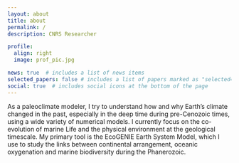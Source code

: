 ```yaml
---
layout: about
title: about
permalink: /
description: CNRS Researcher

profile:
  align: right
  image: prof_pic.jpg

news: true  # includes a list of news items
selected_papers: false # includes a list of papers marked as "selected={true}"
social: true  # includes social icons at the bottom of the page
---
```


As a paleoclimate modeler, I try to understand how and why Earth’s climate changed in the past, especially in the deep time during pre-Cenozoic times, using a wide variety of numerical models. I currently focus on the co-evolution of marine Life and the physical environment at the geological timescale. My primary tool is the EcoGENIE Earth System Model, which I use to study the links between continental arrangement, oceanic oxygenation and marine biodiversity during the Phanerozoic.




